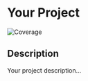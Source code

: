 # Your Project

![Coverage](https://gil-air-may.github.io/test-containers/coverage.svg)

## Description

Your project description...
